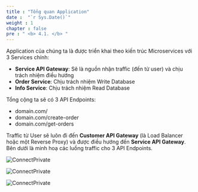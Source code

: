 ```yaml
---
title : "Tổng quan Application"
date :  "`r Sys.Date()`" 
weight : 1 
chapter : false
pre : " <b> 4.1. </b> "
---
```


Application của chúng ta là được triển khai theo kiến trúc Microservices với 3 Services chính:

- **Service API Gateway**: Sẽ là nguồn nhận traffic (đến từ user) và chịu trách nhiệm điều hướng
- **Order Service**: Chịu trách nhiệm Write Database
- **Info Service**: Chịu trách nhiệm Read Database

Tổng cộng ta sẽ có 3 API Endpoints:

- domain.com/
- domain.com/create-order
- domain.com/get-orders

Traffic từ User sẽ luôn đi đến **Customer API Gateway** (là Load Balancer hoặc một Reverse Proxy) và được điều hướng đến **Service API Gateway**. Bên dưới là minh hoạ các luồng traffic cho 3 API Endpoints.

![ConnectPrivate](/FCJ2024-Workshop2/images/4-cicd/4.1-application/Application.gif)

![ConnectPrivate](/FCJ2024-Workshop2/images/4-cicd/4.1-application/Order.gif)

![ConnectPrivate](/FCJ2024-Workshop2/images/4-cicd/4.1-application/Info.gif)